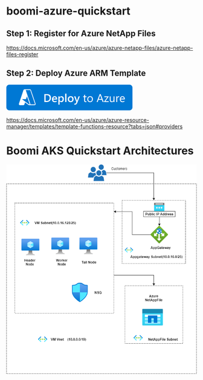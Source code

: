 # boomi-azure-quickstart

## Step 1: Register for Azure NetApp Files

https://docs.microsoft.com/en-us/azure/azure-netapp-files/azure-netapp-files-register

## Step 2: Deploy Azure ARM Template

[![Deploy To Azure](https://raw.githubusercontent.com/Azure/azure-quickstart-templates/master/1-CONTRIBUTION-GUIDE/images/deploytoazure.svg?sanitize=true)](https://portal.azure.com/#create/Microsoft.Template/uri/https%3A%2F%2Fraw.githubusercontent.com%2FGanesh-Yeole%2Fboomi-azure-quickstart%2Fmain%2Ftemplate%2Fazuredeploy.json)

https://docs.microsoft.com/en-us/azure/azure-resource-manager/templates/template-functions-resource?tabs=json#providers

# Boomi AKS Quickstart Architectures

![Boomi AKS Architecture](https://github.com/Ganesh-Yeole/boomi-azure-quickstart/blob/main/images/Azure%20VM%20Based%20Boomi%20molecule-Architecture.png)
